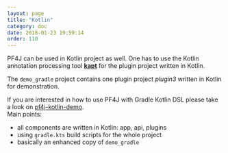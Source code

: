 ```yaml
---
layout: page
title: "Kotlin"
category: doc
date: 2018-01-23 19:59:14
order: 110
---
```


PF4J can be used in Kotlin project as well. One has to use the Kotlin annotation processing tool 
[**kapt**](https://kotlinlang.org/docs/reference/kapt.html) for the plugin project written in Kotlin.

The `demo_gradle` project contains one plugin project _plugin3_ written in Kotlin for demonstration.

If you are interested in how to use PF4J with Gradle Kotlin DSL please take a look on [pf4j-kotlin-demo](https://github.com/twatzl/pf4j-kotlin-demo).  
Main points:
- all components are written in Kotlin: app, api, plugins
- using `gradle.kts` build scripts for the whole project
- basically an enhanced copy of `demo_gradle`
